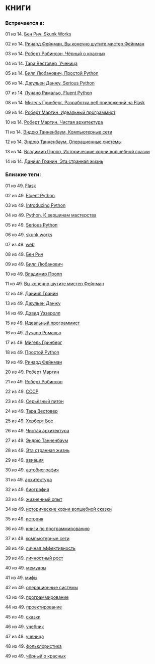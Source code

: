 # книги

### Встречается в:

01 из 14. [Бен Рич, Skunk Works](../Книги/Мемуары/Бен%20Рич%20-%20Skunk%20Works.md)

02 из 14. [Ричард Фейнман, Вы конечно шутите мистер Фейнман](../Книги/Мемуары/Ричард%20Фейнман%20-%20Вы%20конечно%20шутите%20мистер%20Фейнман.md)

03 из 14. [Роберт Робинсон, Чёрный о красных](../Книги/Мемуары/Роберт%20Робинсон%20-%20Чёрный%20о%20красных.md)

04 из 14. [Тара Вестовер, Ученица](../Книги/Мемуары/Тара%20Вестовер%20-%20Ученица.md)

05 из 14. [Билл Любанович, Простой Python](../Книги/Программирование/Билл%20Любанович%20-%20Простой%20Python.md)

06 из 14. [Джульен Данжу, Serious Python](../Книги/Программирование/Джульен%20Данжу%20-%20Serious%20Python.md)

07 из 14. [Лучано Рамальо, Fluent Python](../Книги/Программирование/Лучано%20Рамальо%20-%20Fluent%20Python.md)

08 из 14. [Мигель Гринберг, Разработка веб приложений на Flask](../Книги/Программирование/Мигель%20Гринберг%20-%20Разработка%20веб%20приложений%20на%20Flask.md)

09 из 14. [Роберт Мартин, Идеальный программист](../Книги/Программирование/Роберт%20Мартин%20-%20Идеальный%20программист.md)

10 из 14. [Роберт Мартин, Чистая архитектура](../Книги/Программирование/Роберт%20Мартин%20-%20Чистая%20архитектура.md)

11 из 14. [Эндрю Танненбаум, Компьютерные сети](../Книги/Программирование/Эндрю%20Танненбаум%20-%20Компьютерные%20сети.md)

12 из 14. [Эндрю Танненбаум, Операционные системы](../Книги/Программирование/Эндрю%20Танненбаум%20-%20Операционные%20системы.md)

13 из 14. [Владимир Пропп, Исторические корни волшебной сказки](../Книги/Прочее/Владимир%20Пропп%20-%20Исторические%20корни%20волшебной%20сказки.md)

14 из 14. [Даниил Гранин, Эта странная жизнь](../Книги/Прочее/Даниил%20Гранин%20-%20Эта%20странная%20жизнь.md)


### Близкие теги:

01 из 49. [Flask](../__tags/flask.md)

02 из 49. [Fluent Python](../__tags/fluent_python.md)

03 из 49. [Introducing Python](../__tags/introducing_python.md)

04 из 49. [Python. К вершинам мастерства](../__tags/python._k_vershinam_masterstva.md)

05 из 49. [Serious Python](../__tags/serious_python.md)

06 из 49. [skunk works](../__tags/skunk_works.md)

07 из 49. [web](../__tags/web.md)

08 из 49. [Бен Рич](../__tags/ben_rich.md)

09 из 49. [Билл Любанович](../__tags/bill_lybanovich.md)

10 из 49. [Владимир Пропп](../__tags/vladimir_propp.md)

11 из 49. [Вы конечно шутите мистер Фейнман](../__tags/vy_konechno_shutite_mister_feynman.md)

12 из 49. [Даниил Гранин](../__tags/daniil_granin.md)

13 из 49. [Джульен Данжу](../__tags/dzhulen_danzhu.md)

14 из 49. [Дэвид Уэзеролл](../__tags/devid_uezeroll.md)

15 из 49. [Идеальный программист](../__tags/idealnyy_programmist.md)

16 из 49. [Лучано Ромальо](../__tags/luchano_romalo.md)

17 из 49. [Мигель Гринберг](../__tags/migel_grinberg.md)

18 из 49. [Простой Python](../__tags/prostoy_python.md)

19 из 49. [Ричард Фейнман](../__tags/richard_feynman.md)

20 из 49. [Роберт Мартин](../__tags/robert_martin.md)

21 из 49. [Роберт Робинсон](../__tags/robert_robinson.md)

22 из 49. [СССР](../__tags/sssr.md)

23 из 49. [Серьёзный питон](../__tags/sereznyy_piton.md)

24 из 49. [Тара Вестовер](../__tags/tara_vestover.md)

25 из 49. [Херберт Бос](../__tags/herbert_bos.md)

26 из 49. [Чистая архитектура](../__tags/chistaya_arhitektura.md)

27 из 49. [Эндрю Танненбаум](../__tags/endry_tannenbaum.md)

28 из 49. [Эта странная жизнь](../__tags/eta_strannaya_zhizn.md)

29 из 49. [авиация](../__tags/aviatsiya.md)

30 из 49. [автобиография](../__tags/avtobiografiya.md)

31 из 49. [архитектура](../__tags/arhitektura.md)

32 из 49. [биография](../__tags/biografiya.md)

33 из 49. [жизненный опыт](../__tags/zhiznennyy_opyt.md)

34 из 49. [исторические корни волшебной сказки](../__tags/istoricheskie_korni_volshebnoy_skazki.md)

35 из 49. [история](../__tags/istoriya.md)

36 из 49. [книги по программированию](../__tags/knigi_po_programmirovaniy.md)

37 из 49. [компьютерные сети](../__tags/kompyternye_seti.md)

38 из 49. [личная эффективность](../__tags/lichnaya_effektivnost.md)

39 из 49. [личностный рост](../__tags/lichnostnyy_rost.md)

40 из 49. [мемуары](../__tags/memuary.md)

41 из 49. [мифы](../__tags/mify.md)

42 из 49. [операционные системы](../__tags/operatsionnye_sistemy.md)

43 из 49. [программирование](../__tags/programmirovanie.md)

44 из 49. [проектирование](../__tags/proektirovanie.md)

45 из 49. [сказки](../__tags/skazki.md)

46 из 49. [учебник](../__tags/uchebnik.md)

47 из 49. [ученица](../__tags/uchenitsa.md)

48 из 49. [фольклористика](../__tags/folkloristika.md)

49 из 49. [чёрный о красных](../__tags/chernyy_o_krasnyh.md)

